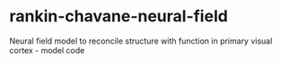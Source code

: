 # rankin-chavane-neural-field
Neural field model to reconcile structure with function in primary visual cortex - model code
